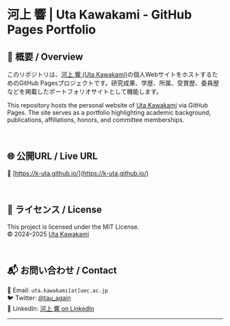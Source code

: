 # 河上 響 | Uta Kawakami - GitHub Pages Portfolio

## 📝 概要 / Overview

このリポジトリは、[河上 響 (Uta Kawakami)](https://k-uta.github.io/)の個人WebサイトをホストするためのGitHub Pagesプロジェクトです。研究成果、学歴、所属、受賞歴、委員歴などを掲載したポートフォリオサイトとして機能します。

This repository hosts the personal website of [Uta Kawakami](https://k-uta.github.io/) via GitHub Pages. The site serves as a portfolio highlighting academic background, publications, affiliations, honors, and committee memberships.

<br>

## 🌐 公開URL / Live URL

🔗 [https://k-uta.github.io/](https://k-uta.github.io/)

<br>

## 📄 ライセンス / License

This project is licensed under the MIT License.  
© 2024–2025 [Uta Kawakami](https://github.com/k-uta)

<br>

## 📬 お問い合わせ / Contact

📧 Email: `uta.kawakami[at]uec.ac.jp`  
🐦 Twitter: [@tau_again](https://x.com/tau_again)  
🔗 LinkedIn: [河上 響 on LinkedIn](https://www.linkedin.com/in/%E9%9F%BF-%E6%B2%B3%E4%B8%8A-0b1723350/)

---
